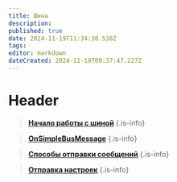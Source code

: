 ```yaml
---
title: Шина
description: 
published: true
date: 2024-11-19T11:34:30.538Z
tags: 
editor: markdown
dateCreated: 2024-11-19T09:37:47.227Z
---
```


# Header


> **[Начало работы с шиной](/Documentation/Shina/StartShina)**
{.is-info}


> **[OnSimpleBusMessage](/Documentation/Shina/OnSimpleBusMessage)**
{.is-info}

> **[Способы отправки сообщений](/Documentation/Shina/MethodsOfSending)**
{.is-info}

> **[Отправка настроек](/Documentation/Shina/SendSettings)**
{.is-info}


